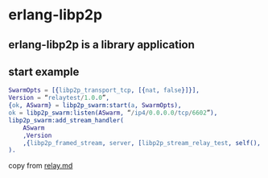 # erlang-libp2p

## erlang-libp2p is a library application

## start example
``` erlang
SwarmOpts = [{libp2p_transport_tcp, [{nat, false}]}],
Version = “relaytest/1.0.0”,
{ok, ASwarm} = libp2p_swarm:start(a, SwarmOpts),
ok = libp2p_swarm:listen(ASwarm, “/ip4/0.0.0.0/tcp/6602”),
libp2p_swarm:add_stream_handler(
    ASwarm
    ,Version
    ,{libp2p_framed_stream, server, [libp2p_stream_relay_test, self(), ASwarm]}
).

 ```
 copy from [relay.md](https://github.com/helium/erlang-libp2p/blob/master/doc/relay.md)